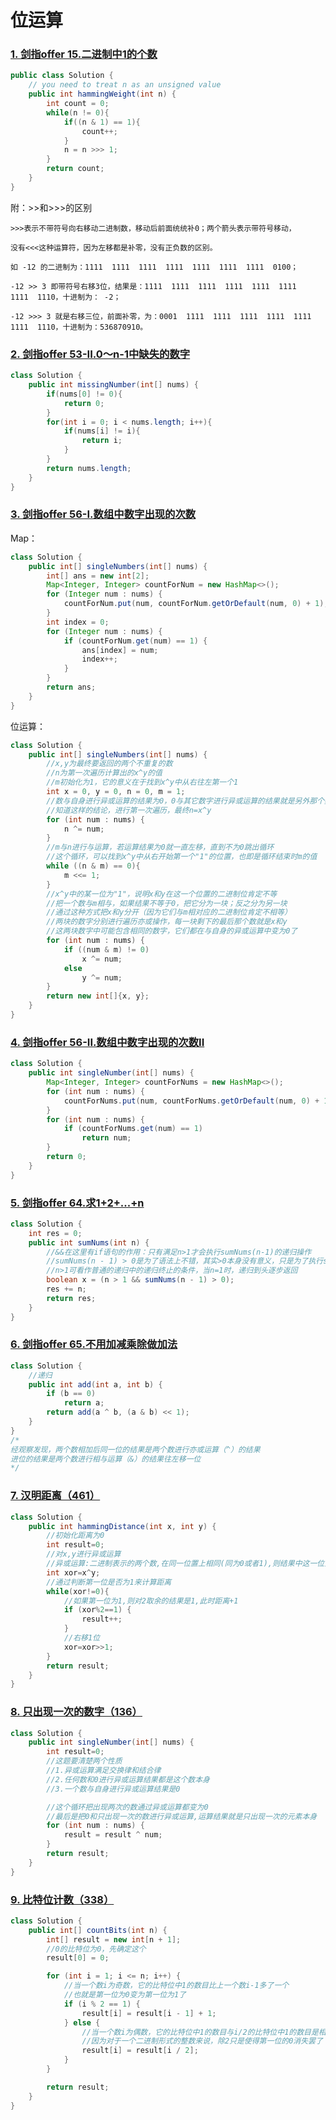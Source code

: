 # 位运算

### [1. 剑指offer 15.二进制中1的个数](https://leetcode-cn.com/problems/er-jin-zhi-zhong-1de-ge-shu-lcof/)

```java
public class Solution {
    // you need to treat n as an unsigned value
    public int hammingWeight(int n) {
        int count = 0;
        while(n != 0){
            if((n & 1) == 1){
                count++;
            }
            n = n >>> 1;
        }
        return count;
    }
}
```

附：>>和>>>的区别

```
>>>表示不带符号向右移动二进制数，移动后前面统统补0；两个箭头表示带符号移动，

没有<<<这种运算符，因为左移都是补零，没有正负数的区别。

如 -12 的二进制为：1111  1111  1111  1111  1111  1111  1111  0100；

-12 >> 3 即带符号右移3位，结果是：1111  1111  1111  1111  1111  1111  1111  1110，十进制为： -2；

-12 >>> 3 就是右移三位，前面补零，为：0001  1111  1111  1111  1111  1111  1111  1110，十进制为：536870910。
```



### [2. 剑指offer 53-II.0～n-1中缺失的数字](https://leetcode-cn.com/problems/que-shi-de-shu-zi-lcof/)

```java
class Solution {
    public int missingNumber(int[] nums) {
        if(nums[0] != 0){
            return 0;
        }
        for(int i = 0; i < nums.length; i++){
            if(nums[i] != i){
                return i;
            }
        }
        return nums.length;
    }
}
```



### [3. 剑指offer 56-I.数组中数字出现的次数](https://leetcode-cn.com/problems/shu-zu-zhong-shu-zi-chu-xian-de-ci-shu-lcof/)

Map：

```java
class Solution {
    public int[] singleNumbers(int[] nums) {
        int[] ans = new int[2];
        Map<Integer, Integer> countForNum = new HashMap<>();
        for (Integer num : nums) {
            countForNum.put(num, countForNum.getOrDefault(num, 0) + 1);
        }
        int index = 0;
        for (Integer num : nums) {
            if (countForNum.get(num) == 1) {
                ans[index] = num;
                index++;
            }
        }
        return ans;
    }
}
```

位运算：

```java
class Solution {
    public int[] singleNumbers(int[] nums) {
        //x,y为最终要返回的两个不重复的数
        //n为第一次遍历计算出的x^y的值
        //m初始化为1，它的意义在于找到x^y中从右往左第一个1
        int x = 0, y = 0, n = 0, m = 1;
        //数与自身进行异或运算的结果为0，0与其它数字进行异或运算的结果就是另外那个数本身
        //知道这样的结论，进行第一次遍历，最终n=x^y
        for (int num : nums) {
            n ^= num;
        }
        //m与n进行与运算，若运算结果为0就一直左移，直到不为0跳出循环
        //这个循环，可以找到x^y中从右开始第一个"1"的位置，也即是循环结束时m的值
        while ((n & m) == 0){
            m <<= 1;
        }
        //x^y中的某一位为"1"，说明x和y在这一个位置的二进制位肯定不等
        //把一个数与m相与，如果结果不等于0，把它分为一块；反之分为另一块
        //通过这种方式把x和y分开（因为它们与m相对应的二进制位肯定不相等）
        //两块的数字分别进行遍历亦或操作，每一块剩下的最后那个数就是x和y
      	//这两块数字中可能包含相同的数字，它们都在与自身的异或运算中变为0了
        for (int num : nums) {
            if ((num & m) != 0)
                x ^= num;
            else
                y ^= num;
        }
        return new int[]{x, y};
    }
}
```



### [4. 剑指offer 56-II.数组中数字出现的次数II](https://leetcode-cn.com/problems/shu-zu-zhong-shu-zi-chu-xian-de-ci-shu-ii-lcof/)

```java
class Solution {
    public int singleNumber(int[] nums) {
        Map<Integer, Integer> countForNums = new HashMap<>();
        for (int num : nums) {
            countForNums.put(num, countForNums.getOrDefault(num, 0) + 1);
        }
        for (int num : nums) {
            if (countForNums.get(num) == 1)
                return num;
        }
        return 0;
    }
}
```



### [5. 剑指offer 64.求1+2+...+n](https://leetcode-cn.com/problems/qiu-12n-lcof/)

```java
class Solution {
    int res = 0;
    public int sumNums(int n) {
        //&&在这里有if语句的作用：只有满足n>1才会执行sumNums(n-1)的递归操作
        //sumNums(n - 1) > 0是为了语法上不错，其实>0本身没有意义，只是为了执行sumNums(n-1)罢了
        //n>1可看作普通的递归中的递归终止的条件，当n=1时，递归到头逐步返回
        boolean x = (n > 1 && sumNums(n - 1) > 0);
        res += n;
        return res;
    }
}
```



### [6. 剑指offer 65.不用加减乘除做加法](https://leetcode-cn.com/problems/bu-yong-jia-jian-cheng-chu-zuo-jia-fa-lcof/)

```java
class Solution {
    //递归
    public int add(int a, int b) {
        if (b == 0)
            return a;
        return add(a ^ b, (a & b) << 1);
    }
}
/*
经观察发现，两个数相加后同一位的结果是两个数进行亦或运算（^）的结果
进位的结果是两个数进行相与运算（&）的结果往左移一位
*/
```



### [7. 汉明距离（461）](https://leetcode-cn.com/problems/hamming-distance/)

```java
class Solution {
    public int hammingDistance(int x, int y) {
        //初始化距离为0
        int result=0;
        //对x,y进行异或运算
        //异或运算:二进制表示的两个数,在同一位置上相同(同为0或者1),则结果中这一位为0,否则为1
        int xor=x^y;
        //通过判断第一位是否为1来计算距离
        while(xor!=0){
            //如果第一位为1,则对2取余的结果是1,此时距离+1
            if (xor%2==1) {
                result++;
            }
            //右移1位
            xor=xor>>1;
        }
        return result;
    }
}
```



### [8. 只出现一次的数字（136）](https://leetcode-cn.com/problems/single-number/)

```java
class Solution {
    public int singleNumber(int[] nums) {
        int result=0;
        //这题要清楚两个性质
        //1.异或运算满足交换律和结合律
        //2.任何数和0进行异或运算结果都是这个数本身
        //3.一个数与自身进行异或运算结果是0

        //这个循环把出现两次的数通过异或运算都变为0
        //最后是把0和只出现一次的数进行异或运算,运算结果就是只出现一次的元素本身
        for (int num : nums) {
            result = result ^ num;
        }
        return result;
    }
}
```



### [9. 比特位计数（338）](https://leetcode-cn.com/problems/counting-bits/)

```java
class Solution {
    public int[] countBits(int n) {
        int[] result = new int[n + 1];
        //0的比特位为0，先确定这个
        result[0] = 0;

        for (int i = 1; i <= n; i++) {
            //当一个数i为奇数，它的比特位中1的数目比上一个数i-1多了一个
            //也就是第一位为0变为第一位为1了
            if (i % 2 == 1) {
                result[i] = result[i - 1] + 1;
            } else {
                //当一个数i为偶数，它的比特位中1的数目与i/2的比特位中1的数目是相同的
                //因为对于一个二进制形式的整数来说，除2只是使得第一位的0消失罢了
                result[i] = result[i / 2];
            }
        }

        return result;
    }
}
```

